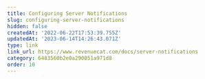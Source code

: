 ```yaml
---
title: Configuring Server Notifications
slug: configuring-server-notifications
hidden: false
createdAt: '2022-06-22T17:53:39.755Z'
updatedAt: '2023-06-14T14:26:43.071Z'
type: link
link_url: https://www.revenuecat.com/docs/server-notifications
category: 6483560b2e0a290051a971d8
order: 10
---
```

